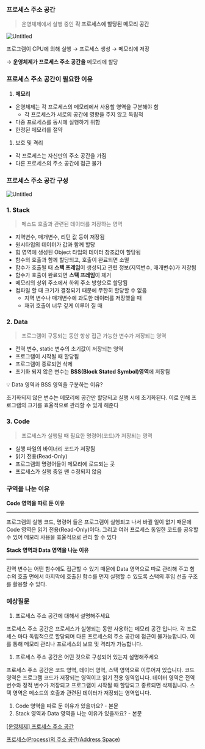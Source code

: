 ### 프로세스 주소 공간

> 운영체제에서 실행 중인 **각 프로세스에 할당된 메모리 공간**
> 

![Untitled](https://s3-us-west-2.amazonaws.com/secure.notion-static.com/7a5f65ba-5cef-486d-bd7f-68cbc510202d/Untitled.png)

프로그램이 CPU에 의해 실행 → 프로세스 생성 → 메모리에 저장

→ **운영체제가 프로세스 주소 공간을** 메모리에 할당

### 프로세스 주소 공간이 필요한 이유

1. **메모리**
- 운영체제는 각 프로세스의 메모리에서 사용할 영역을 구분해야 함
    - 각 프로세스가 서로의 공간에 영향을 주지 않고 독립적
- 다중 프로세스를 동시에 실행하기 위함
- 한정된 메모리를 절약
1. 보호 및 격리
- 각 프로세스는 자신만의 주소 공간을 가짐
- 다른 프로세스의 주소 공간에 접근 불가

### 프로세스 주소 공간 구성

![Untitled](https://s3-us-west-2.amazonaws.com/secure.notion-static.com/f9c4cae9-71be-4cb4-a4b1-23ffb30f4d6f/Untitled.png)

### 1. Stack

> 메소드 호출과 관련된 데이터를 저장하는 영역
> 
- 지역변수, 매개변수, 리턴 값 등이 저장됨
- 원시타입의 데이터가 값과 함께 할당
- 힙 영역에 생성된 Object 타입의 데이터 참조값이 할당됨
- 함수의 호출과 함께 할당되고, 호출이 완료되면 소멸
- 함수가 호출될 때 **스택 프레임**이 생성되고 관련 정보(지역변수, 매개변수)가 저장됨
- 함수가 호출이 완료되면 **스택 프레임**이 제거
- 메모리의 상위 주소에서 하위 주소 방향으로 할당됨
- 컴파일 할 때 크기가 결정되기 때문에 무한히 할당할 수 없음
    - 지역 변수나 매개변수에 과도한 데이터를 저장했을 때
    - 재귀 호출이 너무 깊게 이루어 질 때

### 2. Data

> 프로그램이 구동되는 동안 항상 접근 가능한 변수가 저장되는 영역
> 
- 전역 변수, static 변수의 초기값이 저장되는 영역
- 프로그램이 시작될 때 할당됨
- 프로그램이 종료되면 삭제
- 초기화 되지 않은 변수는 **BSS(Block Stated Symbol)영역**에 저장됨

<aside>
💡 Data 영역과 BSS 영역을 구분하는 이유?

</aside>

초기화되지 않은 변수는 메모리에 공간만 할당되고 실행 시에 초기화된다. 이로 인해 프로그램의 크기를 효율적으로 관리할 수 있게 해준다

### 3. Code

> 프로세스가 실행될 때 필요한 명령어(코드)가 저장되는 영역
> 
- 실행 파일의 바이너리 코드가 저장됨
- 읽기 전용(Read-Only)
- 프로그램의 명령어들이 메모리에 로드되는 곳
- 프로세스가 실행 중일 땐 수정되지 않음

### 구역을 나눈 이유

**Code 영역을 따로 둔 이유**

---

프로그램의 실행 코드, 명령어 들은 프로그램이 실행되고 나서 바뀔 일이 없기 때문에 Code 영역은 읽기 전용(Read-Only)이다. 그리고 여러 프로세스 동일한 코드를 공유할 수 있어 메모리 사용을 효율적으로 관리 할 수 있다

**Stack 영역과 Data 영역을 나눈 이유**

---

전역 변수는 어떤 함수에도 접근할 수 있기 때문에 Data 영역으로 따로 관리해 주고 함수의 호출 면에서 마지막에 호출된 함수를 먼저 실행할 수 있도록 스택의 후입 선출 구조를 활용할 수 있다.

### 예상질문

1. 프로세스 주소 공간에 대해서 설명해주세요

프로세스 주소 공간은 프로세스가 실행되는 동안 사용하는 메모리 공간 입니다. 각 프로세스 마다 독립적으로 할당되며 다른 프로세스의 주소 공간에 접근이 불가능합니다. 이를 통해 메모리 관리나 프로세스의 보호 및 격리가 가능합니다.

1. 프로세스 주소 공간은 어떤 것으로 구성되어 있는지 설명해주세요

프로세스 주소 공간은 코드 영역, 데이터 영역, 스택 영역으로 이루어져 있습니다. 코드 영역은 프로그램 코드가 저장되는 영역이고 읽기 전용 영역입니다. 데이터 영역은 전역 변수와 정적 변수가 저장되고 프로그램이 시작될 때 할당되고 종료되면 삭제됩니다. 스택 영역은 메소드의 호출과 관련된 데이터가 저장되는 영역입니다.

1. Code 영역을 따로 둔 이유가 있을까요? - 본문
2. Stack 영역과 Data 영역을 나눈 이유가 있을까요? - 본문

[[운영체제] 프로세스 주소 공간](https://yaelimeee.tistory.com/47)

[프로세스(Process)의 주소 공간(Address Space)](https://whereisusb.tistory.com/10)
